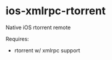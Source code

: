 ios-xmlrpc-rtorrent
===================

Native iOS rtorrent remote

Requires:
* rtorrent w/ xmlrpc support
